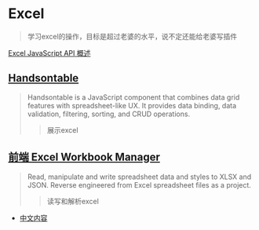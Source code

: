 # Excel
> 学习excel的操作，目标是超过老婆的水平，说不定还能给老婆写插件

[Excel JavaScript API 概述](https://learn.microsoft.com/zh-cn/office/dev/add-ins/reference/overview/excel-add-ins-reference-overview)

## [Handsontable](https://github.com/handsontable/handsontable)
> Handsontable is a JavaScript component that combines data grid features with spreadsheet-like UX.
It provides data binding, data validation, filtering, sorting, and CRUD operations.
>> 展示excel

## [前端 Excel Workbook Manager ](https://github.com/exceljs/exceljs)
> Read, manipulate and write spreadsheet data and styles to XLSX and JSON.
> Reverse engineered from Excel spreadsheet files as a project.
>> 读写和解析excel

- [中文内容](https://github.com/exceljs/exceljs/blob/master/README_zh.md)

